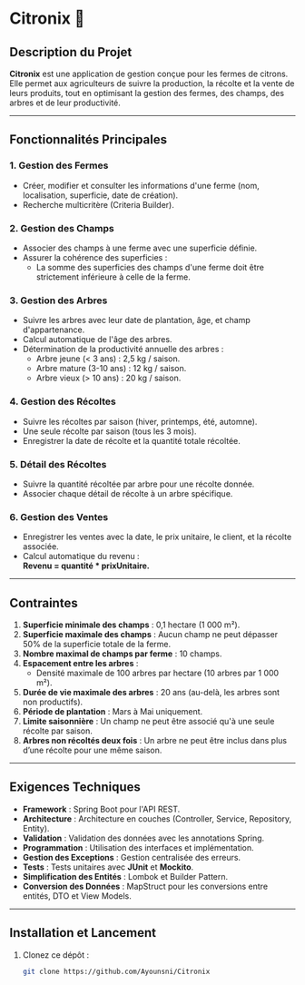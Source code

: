 # Citronix 🍋

## **Description du Projet**
**Citronix** est une application de gestion conçue pour les fermes de citrons. Elle permet aux agriculteurs de suivre la production, la récolte et la vente de leurs produits, tout en optimisant la gestion des fermes, des champs, des arbres et de leur productivité.

---

## **Fonctionnalités Principales**
### **1. Gestion des Fermes**
- Créer, modifier et consulter les informations d'une ferme (nom, localisation, superficie, date de création).
- Recherche multicritère (Criteria Builder).

### **2. Gestion des Champs**
- Associer des champs à une ferme avec une superficie définie.
- Assurer la cohérence des superficies :  
  - La somme des superficies des champs d'une ferme doit être strictement inférieure à celle de la ferme.

### **3. Gestion des Arbres**
- Suivre les arbres avec leur date de plantation, âge, et champ d'appartenance.
- Calcul automatique de l'âge des arbres.
- Détermination de la productivité annuelle des arbres :  
  - Arbre jeune (< 3 ans) : 2,5 kg / saison.  
  - Arbre mature (3-10 ans) : 12 kg / saison.  
  - Arbre vieux (> 10 ans) : 20 kg / saison.  

### **4. Gestion des Récoltes**
- Suivre les récoltes par saison (hiver, printemps, été, automne).
- Une seule récolte par saison (tous les 3 mois).
- Enregistrer la date de récolte et la quantité totale récoltée.

### **5. Détail des Récoltes**
- Suivre la quantité récoltée par arbre pour une récolte donnée.
- Associer chaque détail de récolte à un arbre spécifique.

### **6. Gestion des Ventes**
- Enregistrer les ventes avec la date, le prix unitaire, le client, et la récolte associée.
- Calcul automatique du revenu :  
  **Revenu = quantité * prixUnitaire.**

---

## **Contraintes**
1. **Superficie minimale des champs** : 0,1 hectare (1 000 m²).  
2. **Superficie maximale des champs** : Aucun champ ne peut dépasser 50% de la superficie totale de la ferme.  
3. **Nombre maximal de champs par ferme** : 10 champs.  
4. **Espacement entre les arbres** :  
   - Densité maximale de 100 arbres par hectare (10 arbres par 1 000 m²).  
5. **Durée de vie maximale des arbres** : 20 ans (au-delà, les arbres sont non productifs).  
6. **Période de plantation** : Mars à Mai uniquement.  
7. **Limite saisonnière** : Un champ ne peut être associé qu'à une seule récolte par saison.  
8. **Arbres non récoltés deux fois** : Un arbre ne peut être inclus dans plus d’une récolte pour une même saison.  

---

## **Exigences Techniques**
- **Framework** : Spring Boot pour l'API REST.  
- **Architecture** : Architecture en couches (Controller, Service, Repository, Entity).  
- **Validation** : Validation des données avec les annotations Spring.  
- **Programmation** : Utilisation des interfaces et implémentation.  
- **Gestion des Exceptions** : Gestion centralisée des erreurs.  
- **Tests** : Tests unitaires avec **JUnit** et **Mockito**.  
- **Simplification des Entités** : Lombok et Builder Pattern.  
- **Conversion des Données** : MapStruct pour les conversions entre entités, DTO et View Models.  

---

## **Installation et Lancement**
1. Clonez ce dépôt :  
   ```bash
   git clone https://github.com/Ayounsni/Citronix